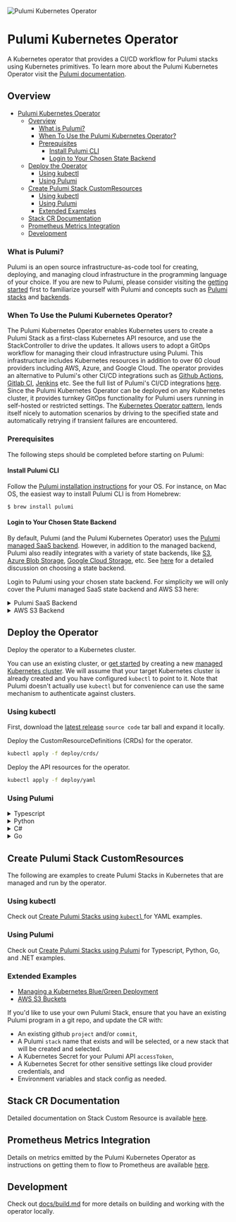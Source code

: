 ![Pulumi Kubernetes Operator](https://github.com/pulumi/pulumi-kubernetes-operator/workflows/Pulumi%20Kubernetes%20Operator/badge.svg?branch=master)
# Pulumi Kubernetes Operator

A Kubernetes operator that provides a CI/CD workflow for Pulumi stacks using Kubernetes primitives.
To learn more about the Pulumi Kubernetes Operator visit the [Pulumi documentation](https://www.pulumi.com/docs/guides/continuous-delivery/pulumi-kubernetes-operator/).

## Overview

- [Pulumi Kubernetes Operator](#pulumi-kubernetes-operator)
  - [Overview](#overview)
    - [What is Pulumi?](#what-is-pulumi)
    - [When To Use the Pulumi Kubernetes Operator?](#when-to-use-the-pulumi-kubernetes-operator)
    - [Prerequisites](#prerequisites)
      - [Install Pulumi CLI](#install-pulumi-cli)
      - [Login to Your Chosen State Backend](#login-to-your-chosen-state-backend)
  - [Deploy the Operator](#deploy-the-operator)
    - [Using kubectl](#using-kubectl)
    - [Using Pulumi](#using-pulumi)
  - [Create Pulumi Stack CustomResources](#create-pulumi-stack-customresources)
    - [Using kubectl](#using-kubectl-1)
    - [Using Pulumi](#using-pulumi-1)
    - [Extended Examples](#extended-examples)
  - [Stack CR Documentation](#stack-cr-documentation)
  - [Prometheus Metrics Integration](#prometheus-metrics-integration)
  - [Development](#development)

### What is Pulumi?

Pulumi is an open source infrastructure-as-code tool for creating, deploying, and managing cloud infrastructure in the programming language of your choice. If you are new to Pulumi, please consider visiting the [getting started](https://www.pulumi.com/docs/get-started/) first to familiarize yourself with Pulumi and concepts such as [Pulumi stacks](https://www.pulumi.com/docs/intro/concepts/stack/) and [backends](https://www.pulumi.com/docs/intro/concepts/state/).

### When To Use the Pulumi Kubernetes Operator?

The Pulumi Kubernetes Operator enables Kubernetes users to create a Pulumi Stack as a first-class Kubernetes API resource, and use the StackController to drive the updates. It allows users to adopt a GitOps workflow for managing their cloud infrastructure using Pulumi. This infrastructure includes Kubernetes resources in addition to over 60 cloud providers including AWS, Azure, and Google Cloud. The operator provides an alternative to Pulumi's other CI/CD integrations such as [Github Actions](https://www.pulumi.com/docs/guides/continuous-delivery/github-actions/), [Gitlab CI](https://www.pulumi.com/docs/guides/continuous-delivery/gitlab-ci/), [Jenkins](https://www.pulumi.com/docs/guides/continuous-delivery/jenkins/) etc. See the full list of Pulumi's CI/CD integrations [here](https://www.pulumi.com/docs/guides/continuous-delivery/). Since the Pulumi Kubernetes Operator can be deployed on any Kubernetes cluster, it provides turnkey GitOps functionality for Pulumi users running in self-hosted or restricted settings. The [Kubernetes Operator pattern](https://kubernetes.io/docs/concepts/extend-kubernetes/operator/), lends itself nicely to automation scenarios by driving to the specified state and automatically retrying if transient failures are encountered.

### Prerequisites

The following steps should be completed before starting on Pulumi:

#### Install Pulumi CLI

Follow the [Pulumi installation instructions](https://www.pulumi.com/docs/get-started/install/) for your OS. For instance, on Mac OS, the easiest way to install Pulumi CLI is from Homebrew:

```shell
$ brew install pulumi
```

#### Login to Your Chosen State Backend

By default, Pulumi (and the Pulumi Kubernetes Operator) uses the [Pulumi managed SaaS backend](https://app.pulumi.com/). 
However, in addition to the managed backend, Pulumi also readily integrates with a variety of state backends, like [S3](https://www.pulumi.com/docs/intro/concepts/state/#logging-into-the-aws-s3-backend), [Azure Blob Storage](https://www.pulumi.com/docs/intro/concepts/state/#logging-into-the-azure-blob-storage-backend), [Google Cloud Storage](https://www.pulumi.com/docs/intro/concepts/state/#logging-into-the-google-cloud-storage-backend), etc. See [here](https://www.pulumi.com/docs/intro/concepts/state/#deciding-on-a-backend) for a detailed discussion on choosing a state backend. 

Login to Pulumi using your chosen state backend. For simplicity we will only cover the Pulumi managed SaaS state backend and AWS S3 here:

<details>
<summary> Pulumi SaaS Backend </summary>

```bash
$ pulumi login
```

This will display a prompt that asks for you to provide an access token or automatically request an access token:
```bash
Manage your Pulumi stacks by logging in.
Run `pulumi login --help` for alternative login options.
Enter your access token from https://app.pulumi.com/account/tokens
    or hit <ENTER> to log in using your browser                   :
```

In order to configure the Pulumi Kubernetes Operator to use Stacks with state stored on the SaaS backend, you will also need to manually generate access tokens.
This can be done by accessing the [Access Tokens page](https://app.pulumi.com/account/tokens). Setting the environment variable `PULUMI_ACCESS_TOKEN` to the manually generated token will obviate the need for a `pulumi login`.

At this point your `pulumi` CLI is configured to work with the Pulumi SaaS backend.
</details>

<details>
<summary> AWS S3 Backend </summary>

1. First, you will need to create an S3 bucket manually, either through the [AWS CLI](https://aws.amazon.com/cli/) or the [AWS Console](https://console.aws.amazon.com/).
1. If you have already [configured](https://docs.aws.amazon.com/cli/latest/userguide/cli-chap-configure.html) the AWS CLI to use credential files, single sign-on etc., Pulumi will automatically respect and use these settings. Alternatively you can set `AWS_ACCESS_KEY_ID` and `AWS_SECRET_ACCESS_KEY` environment variables to the access key and secret access key respectively.
1. To use the AWS S3 backend, pass the `s3://<bucket-name>` as your `<backend-url>` to `pulumi login`, i.e.:
   ```
   $ pulumi login s3://<bucket-name>
   ```
   For additional options, refer to the [Pulumi documentation](https://www.pulumi.com/docs/intro/concepts/state/#logging-into-the-aws-s3-backend).
1. You will need the AWS credentials when configuring Stack CRs for stacks you wish to be backed by the S3 bucket.
1. Lastly you will need to [create an AWS Key Management Service (KMS) key](https://docs.aws.amazon.com/kms/latest/developerguide/create-keys.html#create-symmetric-cmk). This key will be used by Pulumi to encrypt secret configuration values or outputs associated with stacks. Pulumi ensures all secrets are stored encrypted in transit and at rest. By default, the SaaS backend creates per-stack encryption keys to do this, however, Pulumi can leverage KMS as one of [several supported encryption providers](https://www.pulumi.com/docs/intro/concepts/secrets/#available-encryption-providers) instead, thus allowing users to self-manage their encryption keys. 
</details>


## Deploy the Operator

Deploy the operator to a Kubernetes cluster.

You can use an existing cluster, or [get started](https://www.pulumi.com/docs/get-started/kubernetes/) by creating a new [managed Kubernetes cluster](https://www.pulumi.com/docs/tutorials/kubernetes/#clusters). We will assume that your target Kubernetes cluster is already created and you have configured `kubectl` to point to it. Note that Pulumi doesn't actually use `kubectl` but for convenience can use the same mechanism to authenticate against clusters.

### Using kubectl

First, download the [latest release](https://github.com/pulumi/pulumi-kubernetes-operator/releases) `source code` tar ball and expand it locally.

Deploy the CustomResourceDefinitions (CRDs) for the operator.

```bash
kubectl apply -f deploy/crds/
```

Deploy the API resources for the operator.

```bash
kubectl apply -f deploy/yaml
```

### Using Pulumi

<details>
<summary>Typescript</summary>

1. Create a directory, e.g. `pulumi-operator` and set it as your current directory
1. Run the following command to scaffold a new Pulumi program:
   ```bash
   $ pulumi new kubernetes-typescript
   ```
1. Replace the contents of `index.ts` with the code below
1. Run `pulumi up`

```ts
import * as pulumi from "@pulumi/pulumi";
import * as kubernetes from "@pulumi/kubernetes";

const crds = new kubernetes.yaml.ConfigFile("crds", {file: "https://raw.githubusercontent.com/pulumi/pulumi-kubernetes-operator/v1.1.0/deploy/crds/pulumi.com_stacks.yaml"});

const operatorServiceAccount = new kubernetes.core.v1.ServiceAccount("operatorServiceAccount", {metadata: {
    name: "pulumi-kubernetes-operator",
}});
const operatorRole = new kubernetes.rbac.v1.Role("operatorRole", {
    metadata: {
        name: "pulumi-kubernetes-operator",
    },
    rules: [
        {
            apiGroups: [""],
            resources: [
                "pods",
                "services",
                "services/finalizers",
                "endpoints",
                "persistentvolumeclaims",
                "events",
                "configmaps",
                "secrets",
            ],
            verbs: [
                "create",
                "delete",
                "get",
                "list",
                "patch",
                "update",
                "watch",
            ],
        },
        {
            apiGroups: ["apps"],
            resources: [
                "deployments",
                "daemonsets",
                "replicasets",
                "statefulsets",
            ],
            verbs: [
                "create",
                "delete",
                "get",
                "list",
                "patch",
                "update",
                "watch",
            ],
        },
        {
            apiGroups: ["monitoring.coreos.com"],
            resources: ["servicemonitors"],
            verbs: [
                "create",
                "get",
            ],
        },
        {
            apiGroups: ["apps"],
            resourceNames: ["pulumi-kubernetes-operator"],
            resources: ["deployments/finalizers"],
            verbs: ["update"],
        },
        {
            apiGroups: [""],
            resources: ["pods"],
            verbs: ["get"],
        },
        {
            apiGroups: ["apps"],
            resources: [
                "replicasets",
                "deployments",
            ],
            verbs: ["get"],
        },
        {
            apiGroups: ["pulumi.com"],
            resources: ["*"],
            verbs: [
                "create",
                "delete",
                "get",
                "list",
                "patch",
                "update",
                "watch",
            ],
        },
        {
            apiGroups: ["coordination.k8s.io"],
            resources: ["leases"],
            verbs: [
                "create",
                "get",
                "list",
                "update",
            ],
        },
    ],
});
const operatorRoleBinding = new kubernetes.rbac.v1.RoleBinding("operatorRoleBinding", {
    metadata: {
        name: "pulumi-kubernetes-operator",
    },
    subjects: [{
        kind: "ServiceAccount",
        name: "pulumi-kubernetes-operator",
    }],
    roleRef: {
        kind: "Role",
        name: "pulumi-kubernetes-operator",
        apiGroup: "rbac.authorization.k8s.io",
    },
});
const operatorDeployment = new kubernetes.apps.v1.Deployment("operatorDeployment", {
    metadata: {
        name: "pulumi-kubernetes-operator",
    },
    spec: {
        replicas: 1,
        selector: {
            matchLabels: {
                name: "pulumi-kubernetes-operator",
            },
        },
        template: {
            metadata: {
                labels: {
                    name: "pulumi-kubernetes-operator",
                },
            },
            spec: {
                serviceAccountName: "pulumi-kubernetes-operator",
                imagePullSecrets: [{
                    name: "pulumi-kubernetes-operator",
                }],
                containers: [{
                    name: "pulumi-kubernetes-operator",
                    image: "pulumi/pulumi-kubernetes-operator:v1.1.0",
                    args: ["--zap-level=debug"],
                    imagePullPolicy: "Always",
                    env: [
                        {
                            name: "WATCH_NAMESPACE",
                            valueFrom: {
                                fieldRef: {
                                    fieldPath: "metadata.namespace",
                                },
                            },
                        },
                        {
                            name: "POD_NAME",
                            valueFrom: {
                                fieldRef: {
                                    fieldPath: "metadata.name",
                                },
                            },
                        },
                        {
                            name: "OPERATOR_NAME",
                            value: "pulumi-kubernetes-operator",
                        },
                    ],
                }],
                terminationGracePeriodSeconds: 300, // Should be same or larger than GRACEFUL_SHUTDOWN_TIMEOUT_DURATION
            },
        },
    },
}, {dependsOn: crds});
```
</details>

<details>
<summary>Python</summary>

1. Create a directory, e.g. `pulumi-operator` and set it as your current directory
1. Run the following command to scaffold a new Pulumi program:
   ```bash
   $ pulumi new kubernetes-python
   ```
1. Replace the contents of `__main__.py` with the code below
1. Run `pulumi up`

```python
import pulumi
from pulumi.resource import ResourceOptions
import pulumi_kubernetes as kubernetes

# Work around https://github.com/pulumi/pulumi-kubernetes/issues/1481
def delete_status():
    def f(o):
        if "status" in o:
            del o["status"]
    return f

crds = kubernetes.yaml.ConfigFile("crds",
    file="https://raw.githubusercontent.com/pulumi/pulumi-kubernetes-operator/v1.1.0/deploy/crds/pulumi.com_stacks.yaml",
    transformations=[delete_status()])

operator_service_account = kubernetes.core.v1.ServiceAccount("operatorServiceAccount", metadata={
    "name": "pulumi-kubernetes-operator",
})
operator_role = kubernetes.rbac.v1.Role("operatorRole",
    metadata={
        "name": "pulumi-kubernetes-operator",
    },
    rules=[
        {
            "api_groups": [""],
            "resources": [
                "pods",
                "services",
                "services/finalizers",
                "endpoints",
                "persistentvolumeclaims",
                "events",
                "configmaps",
                "secrets",
            ],
            "verbs": [
                "create",
                "delete",
                "get",
                "list",
                "patch",
                "update",
                "watch",
            ],
        },
        {
            "api_groups": ["apps"],
            "resources": [
                "deployments",
                "daemonsets",
                "replicasets",
                "statefulsets",
            ],
            "verbs": [
                "create",
                "delete",
                "get",
                "list",
                "patch",
                "update",
                "watch",
            ],
        },
        {
            "api_groups": ["monitoring.coreos.com"],
            "resources": ["servicemonitors"],
            "verbs": [
                "create",
                "get",
            ],
        },
        {
            "api_groups": ["apps"],
            "resource_names": ["pulumi-kubernetes-operator"],
            "resources": ["deployments/finalizers"],
            "verbs": ["update"],
        },
        {
            "api_groups": [""],
            "resources": ["pods"],
            "verbs": ["get"],
        },
        {
            "api_groups": ["apps"],
            "resources": [
                "replicasets",
                "deployments",
            ],
            "verbs": ["get"],
        },
        {
            "api_groups": ["pulumi.com"],
            "resources": ["*"],
            "verbs": [
                "create",
                "delete",
                "get",
                "list",
                "patch",
                "update",
                "watch",
            ],
        },
        {
            "api_groups": ["coordination.k8s.io"],
            "resources": ["leases"],
            "verbs": [
                "create",
                "get",
                "list",
                "update",
            ],
        }, 
    ])
operator_role_binding = kubernetes.rbac.v1.RoleBinding("operatorRoleBinding",
    metadata={
        "name": "pulumi-kubernetes-operator",
    },
    subjects=[{
        "kind": "ServiceAccount",
        "name": "pulumi-kubernetes-operator",
    }],
    role_ref={
        "kind": "Role",
        "name": "pulumi-kubernetes-operator",
        "api_group": "rbac.authorization.k8s.io",
    })
operator_deployment = kubernetes.apps.v1.Deployment("operatorDeployment",
    metadata={
        "name": "pulumi-kubernetes-operator",
    },
    spec={
        "replicas": 1,
        "selector": {
            "match_labels": {
                "name": "pulumi-kubernetes-operator",
            },
        },
        "template": {
            "metadata": {
                "labels": {
                    "name": "pulumi-kubernetes-operator",
                },
            },
            "spec": {
                "service_account_name": "pulumi-kubernetes-operator",
                "image_pull_secrets": [{
                    "name": "pulumi-kubernetes-operator",
                }],
                "containers": [{
                    "name": "pulumi-kubernetes-operator",
                    "image": "pulumi/pulumi-kubernetes-operator:v1.1.0",
                    "command": ["pulumi-kubernetes-operator"],
                    "args": ["--zap-level=debug"],
                    "image_pull_policy": "Always",
                    "env": [
                        {
                            "name": "WATCH_NAMESPACE",
                            "value_from": {
                                "field_ref": {
                                    "field_path": "metadata.namespace",
                                },
                            },
                        },
                        {
                            "name": "POD_NAME",
                            "value_from": {
                                "field_ref": {
                                    "field_path": "metadata.name",
                                },
                            },
                        },
                        {
                            "name": "OPERATOR_NAME",
                            "value": "pulumi-kubernetes-operator",
                        },
                    ],
                }],
            },
            "terminationGracePeriodSeconds": 300,
        },
    },
    opts=ResourceOptions(depends_on=crds))
```
</details>

<details>
<summary>C#</summary>

1. Create a directory, e.g. `pulumi-operator` and set it as your current directory
1. Run the following command to scaffold a new Pulumi program:
   ```bash
   $ pulumi new kubernetes-csharp
   ```
1. Replace the contents of `MyStack.cs` with the code below
1. Run `pulumi up`

```csharp
using Pulumi;
using Kubernetes = Pulumi.Kubernetes;
using Pulumi.Kubernetes.Types.Inputs.Core.V1;
using Pulumi.Kubernetes.Types.Inputs.Apps.V1;
using Pulumi.Kubernetes.Types.Inputs.Meta.V1;
using Pulumi.Kubernetes.Types.Inputs.Rbac.V1;

class MyStack : Stack
{
    public MyStack()
    {
        var crds = new Kubernetes.Yaml.ConfigFile("crds", new Kubernetes.Yaml.ConfigFileArgs{
            File = "https://raw.githubusercontent.com/pulumi/pulumi-kubernetes-operator/v1.1.0/deploy/crds/pulumi.com_stacks.yaml"
        });

        var operatorServiceAccount = new Kubernetes.Core.V1.ServiceAccount("operatorServiceAccount", new ServiceAccountArgs
        {
            Metadata = new Kubernetes.Types.Inputs.Meta.V1.ObjectMetaArgs
            {
                Name = "pulumi-kubernetes-operator",
            },
        });
        var operatorRole = new Kubernetes.Rbac.V1.Role("operatorRole", new RoleArgs
        {
            Metadata = new ObjectMetaArgs
            {
                Name = "pulumi-kubernetes-operator",
            },
            Rules = 
            {
                new PolicyRuleArgs
                {
                    ApiGroups = 
                    {
                        "",
                    },
                    Resources = 
                    {
                        "pods",
                        "services",
                        "services/finalizers",
                        "endpoints",
                        "persistentvolumeclaims",
                        "events",
                        "configmaps",
                        "secrets",
                    },
                    Verbs = 
                    {
                        "create",
                        "delete",
                        "get",
                        "list",
                        "patch",
                        "update",
                        "watch",
                    },
                },
                new PolicyRuleArgs
                {
                    ApiGroups = 
                    {
                        "apps",
                    },
                    Resources = 
                    {
                        "deployments",
                        "daemonsets",
                        "replicasets",
                        "statefulsets",
                    },
                    Verbs = 
                    {
                        "create",
                        "delete",
                        "get",
                        "list",
                        "patch",
                        "update",
                        "watch",
                    },
                },
                new PolicyRuleArgs
                {
                    ApiGroups = 
                    {
                        "monitoring.coreos.com",
                    },
                    Resources = 
                    {
                        "servicemonitors",
                    },
                    Verbs = 
                    {
                        "create",
                        "get",
                    },
                },
                new PolicyRuleArgs
                {
                    ApiGroups = 
                    {
                        "apps",
                    },
                    ResourceNames = 
                    {
                        "pulumi-kubernetes-operator",
                    },
                    Resources = 
                    {
                        "deployments/finalizers",
                    },
                    Verbs = 
                    {
                        "update",
                    },
                },
                new PolicyRuleArgs
                {
                    ApiGroups = 
                    {
                        "",
                    },
                    Resources = 
                    {
                        "pods",
                    },
                    Verbs = 
                    {
                        "get",
                    },
                },
                new PolicyRuleArgs
                {
                    ApiGroups = 
                    {
                        "apps",
                    },
                    Resources = 
                    {
                        "replicasets",
                        "deployments",
                    },
                    Verbs = 
                    {
                        "get",
                    },
                },
                new PolicyRuleArgs
                {
                    ApiGroups = 
                    {
                        "pulumi.com",
                    },
                    Resources = 
                    {
                        "*",
                    },
                    Verbs = 
                    {
                        "create",
                        "delete",
                        "get",
                        "list",
                        "patch",
                        "update",
                        "watch",
                    },
                },
                new PolicyRuleArgs
                {
                    ApiGroups = 
                    {
                        "coordination.k8s.io",
                    },
                    Resources = 
                    {
                        "leases",
                    },
                    Verbs = 
                    {
                        "create",
                        "get",
                        "list",
                        "update",
                    },
                },
            },
        });
        var operatorRoleBinding = new Kubernetes.Rbac.V1.RoleBinding("operatorRoleBinding", new RoleBindingArgs
        {
            Metadata = new ObjectMetaArgs
            {
                Name = "pulumi-kubernetes-operator",
            },
            Subjects = 
            {
                new SubjectArgs
                {
                    Kind = "ServiceAccount",
                    Name = "pulumi-kubernetes-operator",
                },
            },
            RoleRef = new RoleRefArgs
            {
                Kind = "Role",
                Name = "pulumi-kubernetes-operator",
                ApiGroup = "rbac.authorization.k8s.io",
            },
        });
        var operatorDeployment = new Kubernetes.Apps.V1.Deployment("operatorDeployment", new DeploymentArgs
        {
            Metadata = new ObjectMetaArgs
            {
                Name = "pulumi-kubernetes-operator",
            },
            Spec = new Kubernetes.Types.Inputs.Apps.V1.DeploymentSpecArgs
            {
                Replicas = 1,
                Selector = new LabelSelectorArgs
                {
                    MatchLabels = 
                    {
                        { "name", "pulumi-kubernetes-operator" },
                    },
                },
                Template = new PodTemplateSpecArgs
                {
                    Metadata = new ObjectMetaArgs
                    {
                        Labels = 
                        {
                            { "name", "pulumi-kubernetes-operator" },
                        },
                    },
                    Spec = new PodSpecArgs
                    {
                        ServiceAccountName = "pulumi-kubernetes-operator",
                        ImagePullSecrets = 
                        {
                            new LocalObjectReferenceArgs
                            {
                                Name = "pulumi-kubernetes-operator",
                            },
                        },
                        Containers = 
                        {
                            new ContainerArgs
                            {
                                Name = "pulumi-kubernetes-operator",
                                Image = "pulumi/pulumi-kubernetes-operator:v1.1.0",
                                Command = 
                                {
                                    "pulumi-kubernetes-operator",
                                },
                                Args = 
                                {
                                    "--zap-level=debug",
                                },
                                ImagePullPolicy = "Always",
                                Env = 
                                {
                                    new EnvVarArgs
                                    {
                                        Name = "WATCH_NAMESPACE",
                                        ValueFrom = new EnvVarSourceArgs
                                        {
                                            FieldRef = new ObjectFieldSelectorArgs
                                            {
                                                FieldPath = "metadata.namespace",
                                            },
                                        },
                                    },
                                    new EnvVarArgs
                                    {
                                        Name = "POD_NAME",
                                        ValueFrom = new EnvVarSourceArgs
                                        {
                                            FieldRef = new ObjectFieldSelectorArgs
                                            {
                                                FieldPath = "metadata.name",
                                            },
                                        },
                                    },
                                    new EnvVarArgs
                                    {
                                        Name = "OPERATOR_NAME",
                                        Value = "pulumi-kubernetes-operator",
                                    },
                                },
                            },
                        },
                        TerminationGracePeriodSeconds = 300,
                    },
                },
            },
        }, new CustomResourceOptions{
            DependsOn = {crds},
        });
    }

}
```
</details>

<details>
<summary>Go</summary>

1. Create a directory, e.g. `pulumi-operator` and set it as your current directory
1. Run the following command to scaffold a new Pulumi program:
   ```bash
   $ pulumi new kubernetes-go
   ```
1. Replace the contents of `main.go` with the code below
1. Run `pulumi up`

```go
package main

import (
	appsv1 "github.com/pulumi/pulumi-kubernetes/sdk/v3/go/kubernetes/apps/v1"
	corev1 "github.com/pulumi/pulumi-kubernetes/sdk/v3/go/kubernetes/core/v1"
	metav1 "github.com/pulumi/pulumi-kubernetes/sdk/v3/go/kubernetes/meta/v1"
	rbacv1 "github.com/pulumi/pulumi-kubernetes/sdk/v3/go/kubernetes/rbac/v1"
	"github.com/pulumi/pulumi-kubernetes/sdk/v3/go/kubernetes/yaml"
	"github.com/pulumi/pulumi/sdk/v3/go/pulumi"
)

func main() {
	pulumi.Run(func(ctx *pulumi.Context) error {
		crds, err := yaml.NewConfigFile(ctx, "crds", &yaml.ConfigFileArgs{
			File: "https://raw.githubusercontent.com/pulumi/pulumi-kubernetes-operator/v1.1.0/deploy/crds/pulumi.com_stacks.yaml",
		})
		if err != nil {
			return err
		}

		_, err = corev1.NewServiceAccount(ctx, "operatorServiceAccount", &corev1.ServiceAccountArgs{
			Metadata: &metav1.ObjectMetaArgs{
				Name: pulumi.String("pulumi-kubernetes-operator"),
			},
		})
		if err != nil {
			return err
		}
		_, err = rbacv1.NewRole(ctx, "operatorRole", &rbacv1.RoleArgs{
			Metadata: &metav1.ObjectMetaArgs{
				Name: pulumi.String("pulumi-kubernetes-operator"),
			},
			Rules: rbacv1.PolicyRuleArray{
				&rbacv1.PolicyRuleArgs{
					ApiGroups: pulumi.StringArray{
						pulumi.String(""),
					},
					Resources: pulumi.StringArray{
						pulumi.String("pods"),
						pulumi.String("services"),
						pulumi.String("services/finalizers"),
						pulumi.String("endpoints"),
						pulumi.String("persistentvolumeclaims"),
						pulumi.String("events"),
						pulumi.String("configmaps"),
						pulumi.String("secrets"),
					},
					Verbs: pulumi.StringArray{
						pulumi.String("create"),
						pulumi.String("delete"),
						pulumi.String("get"),
						pulumi.String("list"),
						pulumi.String("patch"),
						pulumi.String("update"),
						pulumi.String("watch"),
					},
				},
				&rbacv1.PolicyRuleArgs{
					ApiGroups: pulumi.StringArray{
						pulumi.String("apps"),
					},
					Resources: pulumi.StringArray{
						pulumi.String("deployments"),
						pulumi.String("daemonsets"),
						pulumi.String("replicasets"),
						pulumi.String("statefulsets"),
					},
					Verbs: pulumi.StringArray{
						pulumi.String("create"),
						pulumi.String("delete"),
						pulumi.String("get"),
						pulumi.String("list"),
						pulumi.String("patch"),
						pulumi.String("update"),
						pulumi.String("watch"),
					},
				},
				&rbacv1.PolicyRuleArgs{
					ApiGroups: pulumi.StringArray{
						pulumi.String("monitoring.coreos.com"),
					},
					Resources: pulumi.StringArray{
						pulumi.String("servicemonitors"),
					},
					Verbs: pulumi.StringArray{
						pulumi.String("create"),
						pulumi.String("get"),
					},
				},
				&rbacv1.PolicyRuleArgs{
					ApiGroups: pulumi.StringArray{
						pulumi.String("apps"),
					},
					ResourceNames: pulumi.StringArray{
						pulumi.String("pulumi-kubernetes-operator"),
					},
					Resources: pulumi.StringArray{
						pulumi.String("deployments/finalizers"),
					},
					Verbs: pulumi.StringArray{
						pulumi.String("update"),
					},
				},
				&rbacv1.PolicyRuleArgs{
					ApiGroups: pulumi.StringArray{
						pulumi.String(""),
					},
					Resources: pulumi.StringArray{
						pulumi.String("pods"),
					},
					Verbs: pulumi.StringArray{
						pulumi.String("get"),
					},
				},
				&rbacv1.PolicyRuleArgs{
					ApiGroups: pulumi.StringArray{
						pulumi.String("apps"),
					},
					Resources: pulumi.StringArray{
						pulumi.String("replicasets"),
						pulumi.String("deployments"),
					},
					Verbs: pulumi.StringArray{
						pulumi.String("get"),
					},
				},
				&rbacv1.PolicyRuleArgs{
					ApiGroups: pulumi.StringArray{
						pulumi.String("pulumi.com"),
					},
					Resources: pulumi.StringArray{
						pulumi.String("*"),
					},
					Verbs: pulumi.StringArray{
						pulumi.String("create"),
						pulumi.String("delete"),
						pulumi.String("get"),
						pulumi.String("list"),
						pulumi.String("patch"),
						pulumi.String("update"),
						pulumi.String("watch"),
					},
				},
				&rbacv1.PolicyRuleArgs{
					ApiGroups: pulumi.StringArray{
						pulumi.String("coordination.k8s.io"),
					},
					Resources: pulumi.StringArray{
						pulumi.String("leases"),
					},
					Verbs: pulumi.StringArray{
						pulumi.String("create"),
						pulumi.String("get"),
						pulumi.String("list"),
						pulumi.String("update"),
					},
				},
			},
		})
		if err != nil {
			return err
		}
		_, err = rbacv1.NewRoleBinding(ctx, "operatorRoleBinding", &rbacv1.RoleBindingArgs{
			Metadata: &metav1.ObjectMetaArgs{
				Name: pulumi.String("pulumi-kubernetes-operator"),
			},
			Subjects: rbacv1.SubjectArray{
				&rbacv1.SubjectArgs{
					Kind: pulumi.String("ServiceAccount"),
					Name: pulumi.String("pulumi-kubernetes-operator"),
				},
			},
			RoleRef: &rbacv1.RoleRefArgs{
				Kind:     pulumi.String("Role"),
				Name:     pulumi.String("pulumi-kubernetes-operator"),
				ApiGroup: pulumi.String("rbac.authorization.k8s.io"),
			},
		})
		if err != nil {
			return err
		}
		_, err = appsv1.NewDeployment(ctx, "operatorDeployment", &appsv1.DeploymentArgs{
			Metadata: &metav1.ObjectMetaArgs{
				Name: pulumi.String("pulumi-kubernetes-operator"),
			},
			Spec: &appsv1.DeploymentSpecArgs{
				Replicas: pulumi.Int(1),
				Selector: &metav1.LabelSelectorArgs{
					MatchLabels: pulumi.StringMap{
						"name": pulumi.String("pulumi-kubernetes-operator"),
					},
				},
				Template: &corev1.PodTemplateSpecArgs{
					Metadata: &metav1.ObjectMetaArgs{
						Labels: pulumi.StringMap{
							"name": pulumi.String("pulumi-kubernetes-operator"),
						},
					},
					Spec: &corev1.PodSpecArgs{
						ServiceAccountName: pulumi.String("pulumi-kubernetes-operator"),
						ImagePullSecrets: corev1.LocalObjectReferenceArray{
							&corev1.LocalObjectReferenceArgs{
								Name: pulumi.String("pulumi-kubernetes-operator"),
							},
						},
						Containers: corev1.ContainerArray{
							&corev1.ContainerArgs{
								Name:  pulumi.String("pulumi-kubernetes-operator"),
								Image: pulumi.String("pulumi/pulumi-kubernetes-operator:v1.1.0"),
								Command: pulumi.StringArray{
									pulumi.String("pulumi-kubernetes-operator"),
								},
								Args: pulumi.StringArray{
									pulumi.String("--zap-level=debug"),
								},
								ImagePullPolicy: pulumi.String("Always"),
								Env: corev1.EnvVarArray{
									&corev1.EnvVarArgs{
										Name: pulumi.String("WATCH_NAMESPACE"),
										ValueFrom: &corev1.EnvVarSourceArgs{
											FieldRef: &corev1.ObjectFieldSelectorArgs{
												FieldPath: pulumi.String("metadata.namespace"),
											},
										},
									},
									&corev1.EnvVarArgs{
										Name: pulumi.String("POD_NAME"),
										ValueFrom: &corev1.EnvVarSourceArgs{
											FieldRef: &corev1.ObjectFieldSelectorArgs{
												FieldPath: pulumi.String("metadata.name"),
											},
										},
									},
									&corev1.EnvVarArgs{
										Name:  pulumi.String("OPERATOR_NAME"),
										Value: pulumi.String("pulumi-kubernetes-operator"),
									},
								},
							},
						},
						TerminationGracePeriodSeconds: pulumi.Int(300),
					},
				},
			},
		}, pulumi.DependsOn([]pulumi.Resource{crds}))
		if err != nil {
			return err
		}
		return nil
	})
}
```
</details>

## Create Pulumi Stack CustomResources

The following are examples to create Pulumi Stacks in Kubernetes that are managed and run by the operator.

### Using kubectl

Check out [Create Pulumi Stacks using `kubectl` ](./docs/create-stacks-using-kubectl.md) for YAML examples.

### Using Pulumi

Check out [Create Pulumi Stacks using Pulumi](./docs/create-stacks-using-pulumi.md) for Typescript, Python, Go, and .NET examples.

### Extended Examples

- [Managing a Kubernetes Blue/Green Deployment](./examples/blue-green)
- [AWS S3 Buckets](./examples/aws-s3)

If you'd like to use your own Pulumi Stack, ensure that you have an existing Pulumi program in a git repo,
and update the CR with:
  - An existing github `project` and/or `commit`,
  - A Pulumi `stack` name that exists and will be selected, or a new stack that will be created and selected.
  - A Kubernetes Secret for your Pulumi API `accessToken`,
  - A Kubernetes Secret for other sensitive settings like cloud provider credentials, and
  - Environment variables and stack config as needed.

## Stack CR Documentation

Detailed documentation on Stack Custom Resource is available [here](./docs/stacks.md).

## Prometheus Metrics Integration

Details on metrics emitted by the Pulumi Kubernetes Operator as instructions on getting them to flow to Prometheus are available [here](./docs/metrics.md).

## Development

Check out [docs/build.md](./docs/build.md) for more details on building and
working with the operator locally.
